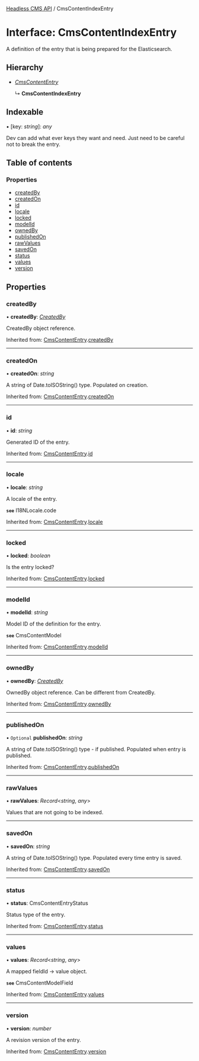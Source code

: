 [Headless CMS API](../index) / CmsContentIndexEntry

# Interface: CmsContentIndexEntry

A definition of the entry that is being prepared for the Elasticsearch.

## Hierarchy

* [*CmsContentEntry*](cmscontententry.md)

  ↳ **CmsContentIndexEntry**

## Indexable

▪ [key: *string*]: *any*

Dev can add what ever keys they want and need. Just need to be careful not to break the entry.

## Table of contents

### Properties

- [createdBy](cmscontentindexentry.md#createdby)
- [createdOn](cmscontentindexentry.md#createdon)
- [id](cmscontentindexentry.md#id)
- [locale](cmscontentindexentry.md#locale)
- [locked](cmscontentindexentry.md#locked)
- [modelId](cmscontentindexentry.md#modelid)
- [ownedBy](cmscontentindexentry.md#ownedby)
- [publishedOn](cmscontentindexentry.md#publishedon)
- [rawValues](cmscontentindexentry.md#rawvalues)
- [savedOn](cmscontentindexentry.md#savedon)
- [status](cmscontentindexentry.md#status)
- [values](cmscontentindexentry.md#values)
- [version](cmscontentindexentry.md#version)

## Properties

### createdBy

• **createdBy**: [*CreatedBy*](createdby.md)

CreatedBy object reference.

Inherited from: [CmsContentEntry](cmscontententry.md).[createdBy](cmscontententry.md#createdby)

___

### createdOn

• **createdOn**: *string*

A string of Date.toISOString() type.
Populated on creation.

Inherited from: [CmsContentEntry](cmscontententry.md).[createdOn](cmscontententry.md#createdon)

___

### id

• **id**: *string*

Generated ID of the entry.

Inherited from: [CmsContentEntry](cmscontententry.md).[id](cmscontententry.md#id)

___

### locale

• **locale**: *string*

A locale of the entry.

**`see`** I18NLocale.code

Inherited from: [CmsContentEntry](cmscontententry.md).[locale](cmscontententry.md#locale)

___

### locked

• **locked**: *boolean*

Is the entry locked?

Inherited from: [CmsContentEntry](cmscontententry.md).[locked](cmscontententry.md#locked)

___

### modelId

• **modelId**: *string*

Model ID of the definition for the entry.

**`see`** CmsContentModel

Inherited from: [CmsContentEntry](cmscontententry.md).[modelId](cmscontententry.md#modelid)

___

### ownedBy

• **ownedBy**: [*CreatedBy*](createdby.md)

OwnedBy object reference. Can be different from CreatedBy.

Inherited from: [CmsContentEntry](cmscontententry.md).[ownedBy](cmscontententry.md#ownedby)

___

### publishedOn

• `Optional` **publishedOn**: *string*

A string of Date.toISOString() type - if published.
Populated when entry is published.

Inherited from: [CmsContentEntry](cmscontententry.md).[publishedOn](cmscontententry.md#publishedon)

___

### rawValues

• **rawValues**: *Record*<*string*, *any*\>

Values that are not going to be indexed.

___

### savedOn

• **savedOn**: *string*

A string of Date.toISOString() type.
Populated every time entry is saved.

Inherited from: [CmsContentEntry](cmscontententry.md).[savedOn](cmscontententry.md#savedon)

___

### status

• **status**: CmsContentEntryStatus

Status type of the entry.

Inherited from: [CmsContentEntry](cmscontententry.md).[status](cmscontententry.md#status)

___

### values

• **values**: *Record*<*string*, *any*\>

A mapped fieldId -> value object.

**`see`** CmsContentModelField

Inherited from: [CmsContentEntry](cmscontententry.md).[values](cmscontententry.md#values)

___

### version

• **version**: *number*

A revision version of the entry.

Inherited from: [CmsContentEntry](cmscontententry.md).[version](cmscontententry.md#version)
